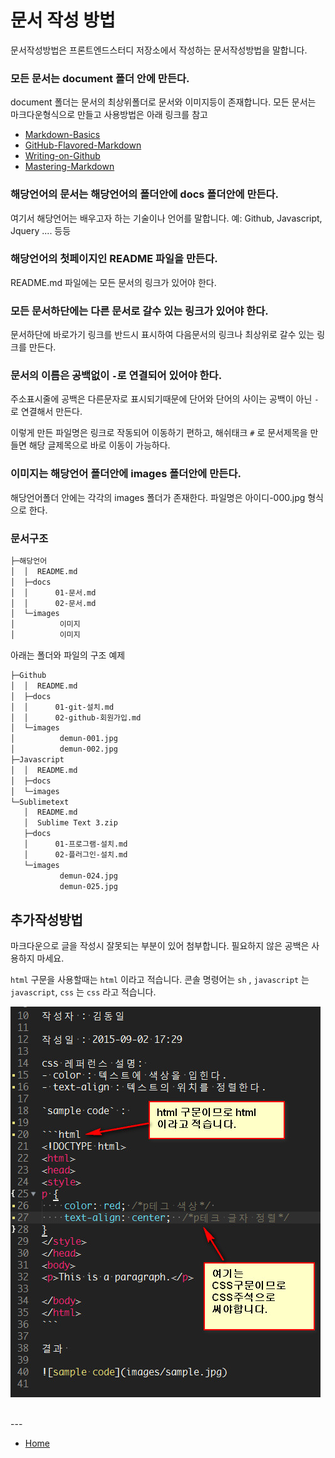 # 문서 작성 방법

문서작성방법은 프론트엔드스터디 저장소에서 작성하는 문서작성방법을 말합니다.



### 모든 문서는 document 폴더 안에 만든다.

document 폴더는 문서의 최상위폴더로 문서와 이미지등이 존재합니다.
모든 문서는 마크다운형식으로 만들고 사용방법은 아래 링크를 참고

* [Markdown-Basics](../Sublimetext/docs/101_Markdown-Basics.md)
* [GitHub-Flavored-Markdown](../Sublimetext/docs/102_Github-Flavored-Markdown.md)
* [Writing-on-Github](../Sublimetext/docs/103_Writing-on-Github.md)
* [Mastering-Markdown](../Sublimetext/docs/104_Mastering-Markdown.md)



### 해당언어의 문서는 해당언어의 폴더안에 docs 폴더안에 만든다.

여기서 해당언어는 배우고자 하는 기술이나 언어를 말합니다. 예: Github, Javascript, Jquery .... 등등



### 해당언어의 첫페이지인 README 파일을 만든다.

README.md 파일에는 모든 문서의 링크가 있어야 한다.



### 모든 문서하단에는 다른 문서로 갈수 있는 링크가 있어야 한다.

문서하단에 바로가기 링크를 반드시 표시하여 다음문서의 링크나 최상위로 갈수 있는 링크를 만든다.



### 문서의 이름은 공백없이 `-`로 연결되어 있어야 한다.

주소표시줄에 공백은 다른문자로 표시되기때문에 단어와 단어의 사이는 공백이 아닌 `-` 로 연결해서 만든다.

이렇게 만든 파일명은 링크로 작동되어 이동하기 편하고, 해쉬태크 `#` 로 문서제목을 만들면 해당 글제목으로 바로 이동이 가능하다.


### 이미지는 해당언어 폴더안에 images 폴더안에 만든다.

해당언어폴더 안에는 각각의 images 폴더가 존재한다. 파일명은 아이디-000.jpg 형식으로 한다.






### 문서구조

```sh
├─해당언어
│  │  README.md
│  ├─docs
│  │      01-문서.md
│  │      02-문서.md
│  └─images
│          이미지
│          이미지
```

아래는 폴더와 파일의 구조 예제

```sh
├─Github
│  │  README.md
│  ├─docs
│  │      01-git-설치.md
│  │      02-github-회원가입.md
│  └─images
│          demun-001.jpg
│          demun-002.jpg
├─Javascript
│  │  README.md
│  ├─docs
│  └─images
└─Sublimetext
   │  README.md
   │  Sublime Text 3.zip
   ├─docs
   │      01-프로그램-설치.md
   │      02-플러그인-설치.md
   └─images
           demun-024.jpg
           demun-025.jpg
```



## 추가작성방법

마크다운으로 글을 작성시 잘못되는 부분이 있어 첨부합니다.
필요하지 않은 공백은 사용하지 마세요.

`html` 구문을 사용할때는 `html` 이라고 적습니다. 
콘솔 명령어는 `sh` , `javascript` 는 `javascript`, `css` 는 `css` 라고 적습니다.

![추가작성방법](../Sublimetext/images/demun-055.jpg)




<br>
---

* [Home](../../)